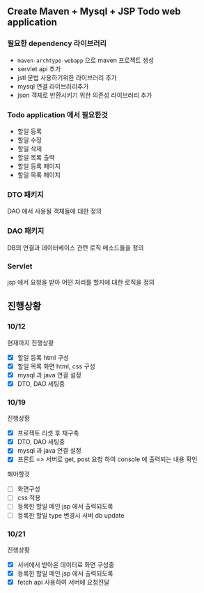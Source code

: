 ## Create Maven + Mysql + JSP Todo web application

### 필요한 dependency 라이브러리
- `maven-archtype-webapp` 으로 maven 프로젝트 생성
- servlet api 추가
- jstl 문법 사용하기위한 라이브러리 추가
- mysql 연결 라이브러리추가
- json 객체로 반환시키기 위한 의존성 라이브러리 추가

### Todo application 에서 필요한것
- 할일 등록
- 할일 수정
- 할일 삭제
- 할일 목록 출력
- 할일 등록 페이지
- 할일 목록 페이지

### DTO 패키지
DAO 에서 사용될 객체들에 대한 정의 

### DAO 패키지
DB의 연결과 데이터베이스 관련 로직 메소드들을 정의

### Servlet
jsp 에서 요청을 받아 어떤 처리를 할지에 대한 로직을 정의

## 진행상황
### 10/12
현재까지 진행상황  
- [x] 할일 등록 html 구성
- [x] 할일 목록 화면 html, css 구성
- [x] mysql 과 java 연결 설정
- [x] DTO, DAO 세팅중

### 10/19
진행상황
- [x] 프로젝트 리셋 후 재구축
- [x] DTO, DAO 세팅중
- [x] mysql 과 java 연결 설정
- [x] 프론트 => 서버로 get, post 요청 하여 console 에 출력되는 내용 확인

해야할것
- [ ] 화면구성
- [ ] css 적용 
- [ ] 등록한 할일 메인 jsp 에서 출력되도록
- [ ] 등록한 할일 type 변경시 서버 db update

### 10/21
진행상황
- [x] 서버에서 받아온 데이터로 화면 구성중
- [x] 등록한 할일 메인 jsp 에서 출력되도록
- [x] fetch api 사용하여 서버에 요청전달 
